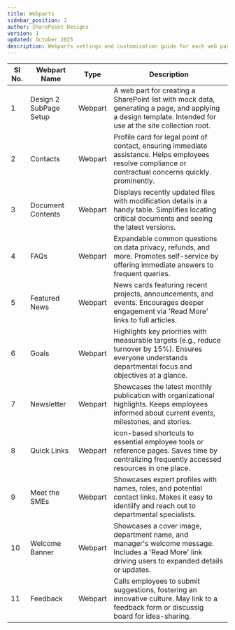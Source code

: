 ```yaml
---
title: Webparts
sidebar_position: 2
author: SharePoint Designs
version: 1
updated: October 2025
description: Webparts settings and customization guide for each web part.
---
```


| Sl No. | Webpart Name           | Type    | Description                                                                                                                                                   |
| ------ | ---------------------- | ------- | ------------------------------------------------------------------------------------------------------------------------------------------------------------- |
| 1      | Design 2 SubPage Setup | Webpart | A web part for creating a SharePoint list with mock data, generating a page, and applying a design template. Intended for use at the site collection root.    |
| 2      | Contacts               | Webpart | Profile card for legal point of contact, ensuring immediate assistance. Helps employees resolve compliance or contractual concerns quickly. prominently.      |
| 3      | Document Contents      | Webpart | Displays recently updated files with modification details in a handy table. Simplifies locating critical documents and seeing the latest versions.            |
| 4      | FAQs                   | Webpart | Expandable common questions on data privacy, refunds, and more. Promotes self-service by offering immediate answers to frequent queries.                      |
| 5      | Featured News          | Webpart | News cards featuring recent projects, announcements, and events. Encourages deeper engagement via 'Read More' links to full articles.                         |
| 6      | Goals                  | Webpart | Highlights key priorities with measurable targets (e.g., reduce turnover by 15%). Ensures everyone understands departmental focus and objectives at a glance. |
| 7      | Newsletter             | Webpart | Showcases the latest monthly publication with organizational highlights. Keeps employees informed about current events, milestones, and stories.              |
| 8      | Quick Links            | Webpart | icon-based shortcuts to essential employee tools or reference pages. Saves time by centralizing frequently accessed resources in one place.                   |
| 9      | Meet the SMEs          | Webpart | Showcases expert profiles with names, roles, and potential contact links. Makes it easy to identiify and reach out to departmental specialists.               |
| 10     | Welcome Banner         | Webpart | Showcases a cover image, department name, and manager's welcome message. Includes a 'Read More' link driving users to expanded details or updates.            |
| 11     | Feedback               | Webpart | Calls employees to submit suggestions, fostering an innovative culture. May link to a feedback form or discussig board for idea-sharing.                      |
